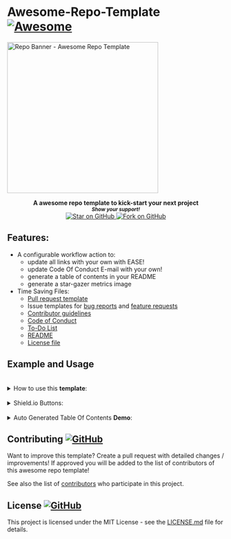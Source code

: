 # Awesome-Repo-Template [![Awesome](https://awesome.re/badge.svg)](https://github.com/YOUR_GITHUB_USERNAME/Your-Repo-Name/)

<a href="https://github.com/MarketingPipeline/Awesome-Repo-Template/">
<img height=350 alt="Repo Banner - Awesome Repo Template" src="https://capsule-render.vercel.app/api?type=waving&color=c4a2bd&height=300&section=header&text=Awesome% Repo%-Template&fontSize=70&fontColor=ffffff&animation=fadeIn&fontAlignY=38&desc=Easily%20setup%20your%20next%20repo!&descAlignY=60&descAlign=50"></img></a>

<p align="center">
  <b>A awesome repo template to kick-start your next project</b>

  <br>
  <small> <b><i>Show your support!</i> </b></small>
  <br>
   <a href="https://github.com/YOUR_GITHUB_USERNAME/Your-Repo-Name">
    <img title="Star on GitHub" src="https://img.shields.io/github/stars/YOUR_GITHUB_USERNAME/Your-Repo-Name.svg?style=social&label=Star">
  </a>
  <a href="https://github.com/YOUR_GITHUB_USERNAME/Your-Repo-Name/fork">
    <img title="Fork on GitHub" src="https://img.shields.io/github/forks/YOUR_GITHUB_USERNAME/Your-Repo-Name.svg?style=social&label=Fork">
  </a>
   </p>  


## Features:

- A configurable workflow action to:  
  - update all links with your own with EASE!
  - update Code Of Conduct E-mail with your own!
  - generate a table of contents in your README
  - generate a star-gazer metrics image
- Time Saving Files:
  - [Pull request template](.github/pull_request_template.md)
  - Issue templates for [bug reports](.github/ISSUE_TEMPLATE/bug_report.yaml) and
    [feature requests](.github/ISSUE_TEMPLATE/feature_request.yaml)
  - [Contributor guidelines](CONTRIBUTING.md)
  - [Code of Conduct](CODE_OF_CONDUCT.md)
  - [To-Do List](.github/TO_DO.md)
  - [README](README.md)
  - [License file](LICENSE) 




## Example and Usage




	
 <br>
<details><summary>How to use this <b>template</b>:</summary>
 <br>		
 
 To run any of these tasks you MUST be in the <b>Actions section</b>
 
 <details><summary>How to find the <a href="https://github.com/YOUR_GITHUB_USERNAME/Your-Repo-Name/actions"><b>Action</b></a></summary>
 
<a href="https://github.com/YOUR_GITHUB_USERNAME/Your-Repo-Name/actions"> ![image](https://user-images.githubusercontent.com/86180097/177446180-b71e50d1-df9d-4ef8-8d78-91184702cff0.png) </a>

</details>	

<br>	 
<br>	 
	
<details><summary>How to replace all <b>links</b> with your own:</summary>
<br>	
	
Edit the [repo_config.json](.github/py_repo_tools/repo_config.json) file & set the value for "REPLACE_TEXT_WITH" - to your username & repo name like the following example 

       MyUserName/My-Repo-Name

And run the Repo Generator in Actions - set "Update all links" to <code>checked</code>
 <br>	 <br>	 <br>	 <br>	 <br>	 <br>	 <br>	 <br>	 <br>	
</details>

<br>	 
<br>	 
	
<details><summary>How to replace <b>e-mail</b> in <a href="CODE_OF_CONDUCT.md">Code of Conduct</a> with your own:</summary>
<br>	
	
Edit the [repo_config.json](.github/py_repo_tools/repo_config.json) file & set the value for "CODE_OF_CONDUCT_EMAIL" - to your e-mail address like the following example. 

       hello_world@github.com

And run the Repo Generator in Actions- set "Update Code Of Conduct Info" to <code>checked</code>
 <br>	 <br>	 <br>	 <br>	 <br>	 <br>	 <br>	 <br>	 <br>	
</details>
 <br>		
 
	
<br>	 
<br>	 
	
<details><summary>How to generate <b>Table Of Contents</b>:</summary>
<br>	
To generate tables of contents automatically use anywhere in your README.md file a comment like so

   
&lt;!-- toc -->

&lt;!-- tocstop -->


And when running the Repo Generator in Actions - set "Generate Table Of Contents" to <code>checked</code>


<b><i>WARNING:</i></b> Only 1 table of contents can be generated in a README - if you use more than one you WILL face problems. 
 <br>	 <br>	 <br>	 <br>	 <br>	 <br>	 <br>	 <br>	 <br>	
</details>


 <br>		
 
	
<br>	 
<br>	 
	
<details><summary>How to Generate a <b>Metrics Image</b>:</summary>
<br>	
 
Create a Personal Access Token & create a repo secret called "METRICS_TOKEN" & when running the Repo Generator - set "Generate Metrics Image File" to <code>checked</code> 

You will have an image generated that looks like this!

<img src="stargazers-metrics.svg"></img>

It will be placed in the main repo under the filename <code>stargazers-metrics.svg</code> 

<i>Note:</i> if someone knows how to change this please make a pull request with the image placed to .github folder!


 <br>	 <br>	 <br>	 <br>	 <br>	 <br>	 <br>	 <br>	 <br>	
</details>


<br>	 <br>	 <br>	 <br>	 <br>	 <br>	 <br>	 <br>	 <br>		
</details>
	
<br>	 
	
<details><summary>Shield.io Buttons:</summary>
<br>

<!--Copy & paste whatever buttons you need!-->

_Repo metadata_

	
[![Github license](https://img.shields.io/github/license/YOUR_GITHUB_USERNAME/Your-Repo-Name.svg "Github license")](https://github.com/YOUR_GITHUB_USERNAME/Your-Repo-Name/blob/master/LICENSE)
[![Open issues](https://img.shields.io/github/issues/YOUR_GITHUB_USERNAME/Your-Repo-Name.svg "Open issues")](https://github.com/YOUR_GITHUB_USERNAME/Your-Repo-Name/issues)
[![Closed issues](https://img.shields.io/github/issues-closed/YOUR_GITHUB_USERNAME/Your-Repo-Name.svg "Closed issues")](https://github.com/YOUR_GITHUB_USERNAME/Your-Repo-Name/issues?utf8=✓&q=is%3Aissue+is%3Aclosed)
[![Open Pull Requests](https://img.shields.io/github/issues-pr/YOUR_GITHUB_USERNAME/Your-Repo-Name.svg "Open Pull Requests")](https://github.com/YOUR_GITHUB_USERNAME/Your-Repo-Name/pulls)
[![Closed Pull Requests](https://img.shields.io/github/issues-pr-closed/YOUR_GITHUB_USERNAME/Your-Repo-Name.svg "Closed Pull Requests")](https://github.com/YOUR_GITHUB_USERNAME/Your-Repo-Name/pulls?utf8=✓&q=is%3Apr+is%3Aclosed)
[![Commit activity](https://img.shields.io/github/commit-activity/m/YOUR_GITHUB_USERNAME/Your-Repo-Name.svg "Commit activity")](https://github.com/YOUR_GITHUB_USERNAME/Your-Repo-Name/graphs/commit-activity)
[![GitHub contributors](https://img.shields.io/github/contributors/YOUR_GITHUB_USERNAME/Your-Repo-Name.svg "Github contributors")](https://github.com/YOUR_GITHUB_USERNAME/Your-Repo-Name/graphs/contributors)
[![Last commit](https://img.shields.io/github/last-commit/YOUR_GITHUB_USERNAME/Your-Repo-Name.svg "Last commit")](https://github.com/YOUR_GITHUB_USERNAME/Your-Repo-Name/commits/master)
[![GitHub tag](https://img.shields.io/github/tag/YOUR_GITHUB_USERNAME/Your-Repo-Name?include_prereleases=&sort=semver&color=blue)](https://github.com/YOUR_GITHUB_USERNAME/Your-Repo-Name/releases/)



_Social buttons_

[![MarketingPipeline - Awesome-Repo-Template](https://img.shields.io/static/v1?label=MarketingPipeline&message=Awesome-Repo-Template&color=blue&logo=github)](https://github.com/YOUR_GITHUB_USERNAME/Your-Repo-Name "Go to GitHub repo")
[![stars - Awesome-Repo-Template](https://img.shields.io/github/stars/YOUR_GITHUB_USERNAME/Your-Repo-Name?style=social)](https://github.com/YOUR_GITHUB_USERNAME/Your-Repo-Name)
[![forks - Awesome-Repo-Template](https://img.shields.io/github/forks/YOUR_GITHUB_USERNAME/Your-Repo-Name?style=social)](https://github.com/YOUR_GITHUB_USERNAME/Your-Repo-Name)



_Call-to-Action buttons_



[![Use this template](https://img.shields.io/badge/Generate-Use_this_template-2ea44f?style=for-the-badge)](https://github.com/YOUR_GITHUB_USERNAME/Your-Repo-Name/generate)

[![View site - GH Pages](https://img.shields.io/badge/View_site-GH_Pages-2ea44f?style=for-the-badge)](https://marketingpip.github.io/Awesome-Repo-Template/)


_Documentation button_


[![view - Documentation](https://img.shields.io/badge/view-Documentation-blue?style=for-the-badge)](/README.MD "Go to project documentation")


_Custom button_

<img alt="Custom Shield.io Button" src="https://img.shields.io/badge/Custom-Button-blue.svg?style=flat-square"></img>	


<br>	 <br>	 <br>	 <br>	 <br>	 <br>	 <br>	 <br>	 <br>	
</details>
	
<br>	 
	 

<details><summary>Auto Generated Table Of Contents <b> Demo</b>:</summary>
<br>
<!------- Table Of Contents Will Auto Generate In Side Of Here ---- >

<!-- toc -->

- [Features:](#features)
- [Example and Usage](#example-and-usage)
- [Contributing <a href="https://github.com/YOUR_GITHUB_USERNAME/Your-Repo-Name/graphs/contributors"> ![GitHub](https://img.shields.io/github/contributors/YOUR_GITHUB_USERNAME/Your-Repo-Name) </a>](#contributing-a-hrefhttpsgithubcommarketingpipelineawesome-repo-templategraphscontributors-githubhttpsimgshieldsiogithubcontributorsmarketingpipelineawesome-repo-template-a)
- [License <a href="LICENSE"> ![GitHub](https://img.shields.io/github/license/YOUR_GITHUB_USERNAME/Your-Repo-Name) </a>](#license-a-hreflicense-githubhttpsimgshieldsiogithublicensemarketingpipelineawesome-repo-template-a)

<!-- tocstop -->

</details>









## Contributing <a href="https://github.com/YOUR_GITHUB_USERNAME/Your-Repo-Name/graphs/contributors"> ![GitHub](https://img.shields.io/github/contributors/YOUR_GITHUB_USERNAME/Your-Repo-Name) </a>

Want to improve this template? Create a pull request with detailed changes / improvements! If approved you will be added to the list of contributors of this awesome repo template!

See also the list of
[contributors](https://github.com/YOUR_GITHUB_USERNAME/Your-Repo-Name/graphs/contributors) who
participate in this project.

## License <a href="LICENSE"> ![GitHub](https://img.shields.io/github/license/YOUR_GITHUB_USERNAME/Your-Repo-Name) </a>

This project is licensed under the MIT License - see the
[LICENSE.md](https://github.com/YOUR_GITHUB_USERNAME/Your-Repo-Name/blob/main/LICENSE) file for
details.




